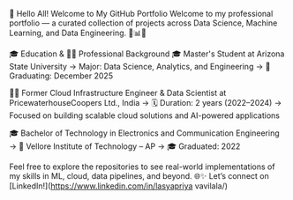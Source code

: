 👋 Hello All! Welcome to My GitHub Portfolio
Welcome to my professional portfolio — a curated collection of projects across Data Science, Machine Learning, and Data Engineering. 🚀📊🤖

🎓 Education & 🧑‍💼 Professional Background
🎓 Master's Student at Arizona State University
→ Major: Data Science, Analytics, and Engineering
→ 📅 Graduating: December 2025

🧑‍💼 Former Cloud Infrastructure Engineer & Data Scientist at PricewaterhouseCoopers Ltd., India
→ 🗓️ Duration: 2 years (2022–2024)
→ Focused on building scalable cloud solutions and AI-powered applications

🎓 Bachelor of Technology in Electronics and Communication Engineering
→ 📍 Vellore Institute of Technology – AP
→ 🎓 Graduated: 2022

Feel free to explore the repositories to see real-world implementations of my skills in ML, cloud, data pipelines, and beyond. 🌐✨
Let’s connect on [LinkedIn!](https://www.linkedin.com/in/lasyapriya vavilala/)
